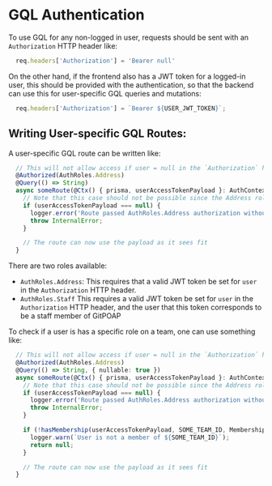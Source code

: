 # GQL Authentication

To use GQL for any non-logged in user, requests should be sent with an
`Authorization` HTTP header like:
```typescript
  req.headers['Authorization'] = 'Bearer null'
```
On the other hand, if the frontend also has a JWT token for a logged-in user, this
should be provided with the authentication, so that the backend can use this for
user-specific GQL queries and mutations:
```typescript
  req.headers['Authorization'] = `Bearer ${USER_JWT_TOKEN}`;
```

## Writing User-specific GQL Routes:

A user-specific GQL route can be written like:
```typescript
  // This will not allow access if user = null in the `Authorization` header
  @Authorized(AuthRoles.Address)
  @Query(() => String)
  async someRoute(@Ctx() { prisma, userAccessTokenPayload }: AuthContext) {
    // Note that this case should not be possible since the Address role is required
    if (userAccessTokenPayload === null) {
      logger.error('Route passed AuthRoles.Address authorization without user payload set');
      throw InternalError;
    }

    // The route can now use the payload as it sees fit
  }
```

There are two roles available:
* `AuthRoles.Address`: This requires that a valid JWT token be set for `user` in the
    `Authorization` HTTP header.
* `AuthRoles.Staff` This requires a valid JWT token be set for `user` in the
    `Authorization` HTTP header, and the user that this token corresponds to be a
    staff member of GitPOAP

To check if a user is has a specific role on a team, one can use something like:
```typescript
  // This will not allow access if user = null in the `Authorization` header
  @Authorized(AuthRoles.Address)
  @Query(() => String, { nullable: true })
  async someRoute(@Ctx() { prisma, userAccessTokenPayload }: AuthContext) {
    // Note that this case should not be possible since the Address role is required
    if (userAccessTokenPayload === null) {
      logger.error('Route passed AuthRoles.Address authorization without user payload set');
      throw InternalError;
    }

    if (!hasMembership(userAccessTokenPayload, SOME_TEAM_ID, MembershipRole.ADMIN)) {
      logger.warn(`User is not a member of ${SOME_TEAM_ID}`);
      return null;
    }

    // The route can now use the payload as it sees fit
  }
```
